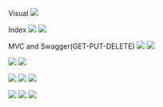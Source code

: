 Visual
![](NLayer.Web/Vısual.png)

Index
![](NLayer.Web/WebIndex.png)
![](NLayer.Web/APIındex.png)

MVC and Swagger(GET-PUT-DELETE)
![](NLayer.Web/Productspage.png)
![](NLayer.Web/ApıProducts.png)

![](NLayer.Web/WebSave.png)
![](NLayer.Web/Websavetwo.png)

![](NLayer.Web/ApıPut.png)
![](NLayer.Web/Webupdateone.png)
![](NLayer.Web/Webupdate.png)

![](NLayer.Web/Deleteweb.png)
![](NLayer.Web/DeleteApı.png)
![](NLayer.Web/Webpagelast.png)

